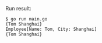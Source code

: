 Run result:

	$ go run main.go
	{Tom Shanghai}
	Employee[Name: Tom, City: Shanghai]
	{Tom Shanghai}
